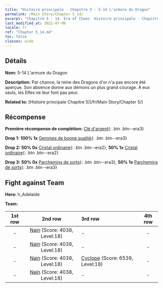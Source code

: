 ```yaml
---
title: "Histoire principale - Chapitre 5 - 5-14 L'armure du Dragon"
permalink: /Main Story/Chapter 5_14/
excerpt: "Chapitre 5 - 14. Era of Chaos  Histoire principale - Chapitre 5_14. 5-14 L'armure du Dragon"
last_modified_at: 2021-07-06
locale: fr
ref: "Chapter 5_14.md"
toc: false
classes: wide
---
```


## Détails

 **Nom:** 5-14 L'armure du Dragon

 **Description:** Par chance, la reine des Dragons d'or n'a pas encore été aperçue. Son absence donne aux démons un plus grand courage. À eux seuls, les Elfes ne leur font pas peur.

 **Related to:** [Histoire principale Chapitre 5](/fr/Main Story/Chapter 5/)

## Récompense

 **Première récompense de complétion:** [Clé d'argent](/ItemsFR/con_693/){: .btn .btn--era3}

 **Drop 1:** **100% 1x** [Gemmes de bonne qualité](/ItemsFR/mat_16/){: .btn .btn--era3}

 **Drop 2:** **50% 0x** [Cristal ordinaire](/ItemsFR/mat_11/){: .btn .btn--era2}, **50% 1x** [Cristal ordinaire](/ItemsFR/mat_11/){: .btn .btn--era2}

 **Drop 3:** **50% 0x** [Parchemins de sorts](/ItemsFR/con_694/){: .btn .btn--era3}, **50% 1x** [Parchemins de sorts](/ItemsFR/con_694/){: .btn .btn--era3}


## Fight against Team
 **Hero:** h_Adelaide

 **Team:**


  | 1st row | 2nd row | 3rd row | 4th row |
  |:----:|:----:|:----|:----:|
  | - | [Nain](/fr/units/Dwarf/) (Score: 4038, Level:18)  | - | - |
  | - | [Nain](/fr/units/Dwarf/) (Score: 4038, Level:18)  | - | - |
  | - | [Nain](/fr/units/Dwarf/) (Score: 4038, Level:18)  | [Cyclope](/fr/units/Cyclops/) (Score: 6539, Level:18)  | - |
  | - | [Nain](/fr/units/Dwarf/) (Score: 4038, Level:18)  | - | - |


